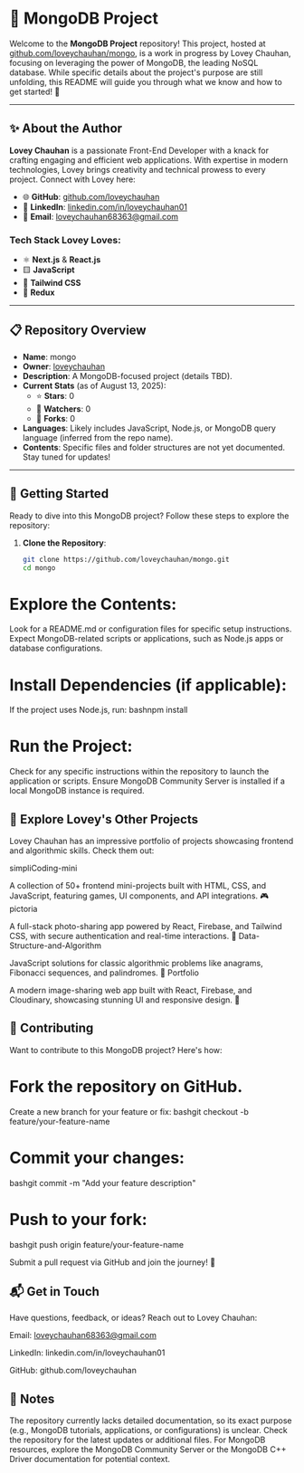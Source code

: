 # 🌟 MongoDB Project

Welcome to the **MongoDB Project** repository! This project, hosted at [github.com/loveychauhan/mongo](https://github.com/loveychauhan/mongo), is a work in progress by Lovey Chauhan, focusing on leveraging the power of MongoDB, the leading NoSQL database. While specific details about the project's purpose are still unfolding, this README will guide you through what we know and how to get started! 🚀

---

## ✨ About the Author

**Lovey Chauhan** is a passionate Front-End Developer with a knack for crafting engaging and efficient web applications. With expertise in modern technologies, Lovey brings creativity and technical prowess to every project. Connect with Lovey here:

- 🌐 **GitHub**: [github.com/loveychauhan](https://github.com/loveychauhan)
- 💼 **LinkedIn**: [linkedin.com/in/loveychauhan01](https://www.linkedin.com/in/loveychauhan01/)
- 📧 **Email**: loveychauhan68363@gmail.com

### Tech Stack Lovey Loves:
- ⚛️ **Next.js** & **React.js**
- 🟨 **JavaScript**
- 🎨 **Tailwind CSS**
- 🔄 **Redux**

---

## 📋 Repository Overview

- **Name**: mongo
- **Owner**: [loveychauhan](https://github.com/loveychauhan)
- **Description**: A MongoDB-focused project (details TBD).
- **Current Stats** (as of August 13, 2025):
  - ⭐ **Stars**: 0
  - 👀 **Watchers**: 0
  - 🍴 **Forks**: 0
- **Languages**: Likely includes JavaScript, Node.js, or MongoDB query language (inferred from the repo name).
- **Contents**: Specific files and folder structures are not yet documented. Stay tuned for updates!

---

## 🚀 Getting Started

Ready to dive into this MongoDB project? Follow these steps to explore the repository:

1. **Clone the Repository**:
   ```bash
   git clone https://github.com/loveychauhan/mongo.git
   cd mongo


# Explore the Contents:

Look for a README.md or configuration files for specific setup instructions.
Expect MongoDB-related scripts or applications, such as Node.js apps or database configurations.


# Install Dependencies (if applicable):
If the project uses Node.js, run:
bashnpm install

# Run the Project:

Check for any specific instructions within the repository to launch the application or scripts.
Ensure MongoDB Community Server is installed if a local MongoDB instance is required.




## 🌈 Explore Lovey's Other Projects
Lovey Chauhan has an impressive portfolio of projects showcasing frontend and algorithmic skills. Check them out:

simpliCoding-mini

A collection of 50+ frontend mini-projects built with HTML, CSS, and JavaScript, featuring games, UI components, and API integrations. 🎮
pictoria

A full-stack photo-sharing app powered by React, Firebase, and Tailwind CSS, with secure authentication and real-time interactions. 📸
Data-Structure-and-Algorithm

JavaScript solutions for classic algorithmic problems like anagrams, Fibonacci sequences, and palindromes. 🧠
Portfolio

A modern image-sharing web app built with React, Firebase, and Cloudinary, showcasing stunning UI and responsive design. 🌟


## 🤝 Contributing
Want to contribute to this MongoDB project? Here's how:

# Fork the repository on GitHub.
Create a new branch for your feature or fix:
bashgit checkout -b feature/your-feature-name

# Commit your changes:
bashgit commit -m "Add your feature description"

# Push to your fork:
bashgit push origin feature/your-feature-name

Submit a pull request via GitHub and join the journey! 🎉


## 📬 Get in Touch
Have questions, feedback, or ideas? Reach out to Lovey Chauhan:

 Email: loveychauhan68363@gmail.com

 LinkedIn: linkedin.com/in/loveychauhan01 

 GitHub: github.com/loveychauhan 


## 📝 Notes

The repository currently lacks detailed documentation, so its exact purpose (e.g., MongoDB tutorials, applications, or configurations) is unclear. Check the repository for the latest updates or additional files.
For MongoDB resources, explore the MongoDB Community Server or the MongoDB C++ Driver documentation for potential context.
